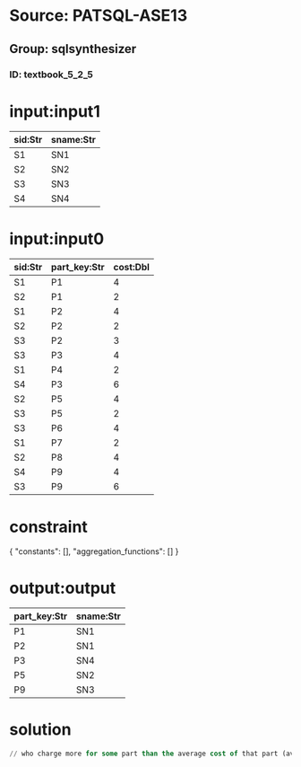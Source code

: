 # Source: PATSQL-ASE13
## Group: sqlsynthesizer
### ID: textbook_5_2_5

# input:input1

| sid:Str | sname:Str |
|---|---|
| S1 | SN1 |
| S2 | SN2 |
| S3 | SN3 |
| S4 | SN4 |

# input:input0

| sid:Str | part_key:Str | cost:Dbl |
|---|---|---|
| S1 | P1 | 4 |
| S2 | P1 | 2 |
| S1 | P2 | 4 |
| S2 | P2 | 2 |
| S3 | P2 | 3 |
| S3 | P3 | 4 |
| S1 | P4 | 2 |
| S4 | P3 | 6 |
| S2 | P5 | 4 |
| S3 | P5 | 2 |
| S3 | P6 | 4 |
| S1 | P7 | 2 |
| S2 | P8 | 4 |
| S4 | P9 | 4 |
| S3 | P9 | 6 |

# constraint

{
  "constants": [],
  "aggregation_functions": []
}

# output:output

| part_key:Str | sname:Str |
|---|---|
| P1 | SN1 |
| P2 | SN1 |
| P3 | SN4 |
| P5 | SN2 |
| P9 | SN3 |

# solution

```sql
// who charge more for some part than the average cost of that part (averaged over all the suppliers who supply that part).
```
